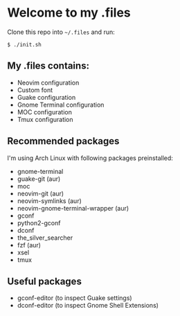 # Welcome to my .files

Clone this repo into `~/.files` and run:
```
$ ./init.sh
```

## My .files contains:
- Neovim configuration
- Custom font
- Guake configuration
- Gnome Terminal configuration
- MOC configuration
- Tmux configuration

## Recommended packages
I'm using Arch Linux with following packages preinstalled:
- gnome-terminal
- guake-git (aur)
- moc
- neovim-git (aur)
- neovim-symlinks (aur)
- neovim-gnome-terminal-wrapper (aur)
- gconf
- python2-gconf
- dconf
- the\_silver\_searcher
- fzf (aur)
- xsel
- tmux

## Useful packages
- gconf-editor (to inspect Guake settings)
- dconf-editor (to inspect Gnome Shell Extensions)
